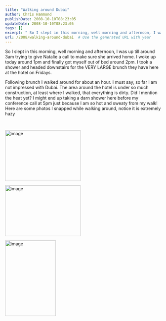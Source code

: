 ```yaml
---
title: "Walking around Dubai"
author: Chris Hammond
publishDate: 2008-10-10T08:23:05
updateDate: 2008-10-10T08:23:05
tags: []
excerpt: " So I slept in this morning, well morning and afternoon, I was up till around 3am trying to give Natalie a call to make sure she arrived home. I woke up today around 1pm and finally got myself out of bed around 2pm. I took a shower and headed downstairs for the VERY LARGE brunch they have here at the hotel on Fridays.  Following brunch I walked around for about an hour. I must say, so far I am not impressed with Dubai. The area around the hotel is under so much construction, at least where I walked, that everything is dirty. Did I mention the heat yet? I might end up taking a darn shower here before my conference call at 5pm just because I am so hot and sweaty from my walk! Here are some photos I snapped while walking around, notice it is extremely hazy  &#160;       "
url: /2008/walking-around-dubai  # Use the generated URL with year
---
```

<p> So I slept in this morning, well morning and afternoon, I was up till around 3am trying to give Natalie a call to make sure she arrived home. I woke up today around 1pm and finally got myself out of bed around 2pm. I took a shower and headed downstairs for the VERY LARGE brunch they have here at the hotel on Fridays.</p>  <p>Following brunch I walked around for about an hour. I must say, so far I am not impressed with Dubai. The area around the hotel is under so much construction, at least where I walked, that everything is dirty. Did I mention the heat yet? I might end up taking a darn shower here before my conference call at 5pm just because I am so hot and sweaty from my walk! Here are some photos I snapped while walking around, notice it is extremely hazy</p>  <p>&#160;</p>  <p><a href="/assets/images/PublishThumbnails/WindowsLiveWriter/walkingarounddubai_e61b/image_4.png"><img title="image" style="border-right: 0px; border-top: 0px; display: inline; border-left: 0px; border-bottom: 0px" height="164" alt="image" src="/assets/images/PublishThumbnails//WindowsLiveWriter/WalkingaroundDubai_E61B/image_thumb_1.png" width="244" border="0" /></a></p>  <p><a href="/assets/images/PublishThumbnails//WindowsLiveWriter/WalkingaroundDubai_E61B/image_6.png"><img title="image" style="border-right: 0px; border-top: 0px; display: inline; border-left: 0px; border-bottom: 0px" height="164" alt="image" src="/assets/images/PublishThumbnails//WindowsLiveWriter/WalkingaroundDubai_E61B/image_thumb_2.png" width="244" border="0" /></a> </p>  <p><a href="/assets/images/PublishThumbnails//WindowsLiveWriter/WalkingaroundDubai_E61B/image_8.png"><img title="image" style="border-right: 0px; border-top: 0px; display: inline; border-left: 0px; border-bottom: 0px" height="244" alt="image" src="/assets/images/PublishThumbnails//WindowsLiveWriter/WalkingaroundDubai_E61B/image_thumb_3.png" width="164" border="0" /></a></p>
